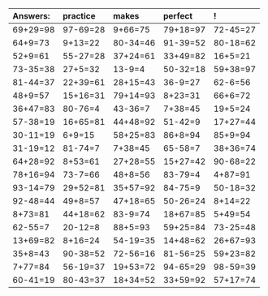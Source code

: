 | Answers: | practice | makes | perfect | ! |
| :--- | :--- | :--- | :--- | :--- |
| 69+29=98 | 97-69=28 | 9+66=75 | 79+18=97 | 72-45=27 | 
| 64+9=73 | 9+13=22 | 80-34=46 | 91-39=52 | 80-18=62 | 
| 52+9=61 | 55-27=28 | 37+24=61 | 33+49=82 | 16+5=21 | 
| 73-35=38 | 27+5=32 | 13-9=4 | 50-32=18 | 59+38=97 | 
| 81-44=37 | 22+39=61 | 28+15=43 | 36-9=27 | 62-6=56 | 
| 48+9=57 | 15+16=31 | 79+14=93 | 8+23=31 | 66+6=72 | 
| 36+47=83 | 80-76=4 | 43-36=7 | 7+38=45 | 19+5=24 | 
| 57-38=19 | 16+65=81 | 44+48=92 | 51-42=9 | 17+27=44 | 
| 30-11=19 | 6+9=15 | 58+25=83 | 86+8=94 | 85+9=94 | 
| 31-19=12 | 81-74=7 | 7+38=45 | 65-58=7 | 38+36=74 | 
| 64+28=92 | 8+53=61 | 27+28=55 | 15+27=42 | 90-68=22 | 
| 78+16=94 | 73-7=66 | 48+8=56 | 83-79=4 | 4+87=91 | 
| 93-14=79 | 29+52=81 | 35+57=92 | 84-75=9 | 50-18=32 | 
| 92-48=44 | 49+8=57 | 47+18=65 | 50-26=24 | 8+14=22 | 
| 8+73=81 | 44+18=62 | 83-9=74 | 18+67=85 | 5+49=54 | 
| 62-55=7 | 20-12=8 | 88+5=93 | 59+25=84 | 73-25=48 | 
| 13+69=82 | 8+16=24 | 54-19=35 | 14+48=62 | 26+67=93 | 
| 35+8=43 | 90-38=52 | 72-56=16 | 81-56=25 | 59+23=82 | 
| 7+77=84 | 56-19=37 | 19+53=72 | 94-65=29 | 98-59=39 | 
| 60-41=19 | 80-43=37 | 18+34=52 | 33+59=92 | 57+17=74 | 
